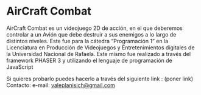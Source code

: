  # AirCraft Combat

AirCraft Combat es un videojuego 2D de acción, en el que deberemos controlar a un Avión que debe destruir a sus enemigos a lo largo de distintos niveles. Este fue para la cátedra “Programación 1” en la Licenciatura en Producción de Videojuegos y Entretenimientos digitales de la Universidad Nacional de Rafaela. 
Este mismo fue realizado a través del framework PHASER 3 y utilizando el lenguaje de programación de JavaScript

Si quieres probarlo puedes hacerlo a través del siguiente link : (poner link)
Contacto: e-mail: valeplanisich@gmail.com
